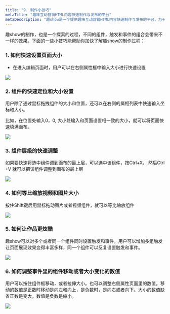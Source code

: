 ```yaml
---
title: "9. 制作小技巧"
metaTitle: "趣味互动营销HTML内容快速制作与发布的平台"
metaDescription: "趣show是一个提供趣味互动营销HTML内容快速制作与发布的平台，为千万的品牌主，中小商家和自媒体提供全新的互动营销视频制作技术支持与营销生态整合。"
---
```


趣show的制作，也是一个探索的过程，不同的组件，触发和事件的组合会带来不一样的效果。下面的一些小技巧能帮助你加快了解趣show的制作过程：

### 1. 如何快速设置页面大小

- 在进入编辑页面时，用户可以在右侧属性框中输入大小进行快速设置

![](https://tcs-ga.teambition.net/storage/111p981da495375601ce612ac2509e091788?Signature=eyJhbGciOiJIUzI1NiIsInR5cCI6IkpXVCJ9.eyJBcHBJRCI6IjU5Mzc3MGZmODM5NjMyMDAyZTAzNThmMSIsIl9hcHBJZCI6IjU5Mzc3MGZmODM5NjMyMDAyZTAzNThmMSIsIl9vcmdhbml6YXRpb25JZCI6IiIsImV4cCI6MTU3ODk3MjQzNSwiaWF0IjoxNTc4MzY3NjM1LCJyZXNvdXJjZSI6Ii9zdG9yYWdlLzExMXA5ODFkYTQ5NTM3NTYwMWNlNjEyYWMyNTA5ZTA5MTc4OCJ9.iTFtm5J8yZiR-yi9Eg7RVsoJcJdJhhXG09PUXNttyPw&download=image.png "")

### 2. 组件的快速定位和大小设置

用户除了通过鼠标拖拽组件的大小和位置，还可以在右侧的属相列表中快速输入坐标和大小。

比如，在位置处输入0，0, 大小处输入和页面设置相一致的大小，就可以将页面快速填满画布。

![](https://tcs-ga.teambition.net/storage/111pf6d63502e0d03164a6979751153c7b76?Signature=eyJhbGciOiJIUzI1NiIsInR5cCI6IkpXVCJ9.eyJBcHBJRCI6IjU5Mzc3MGZmODM5NjMyMDAyZTAzNThmMSIsIl9hcHBJZCI6IjU5Mzc3MGZmODM5NjMyMDAyZTAzNThmMSIsIl9vcmdhbml6YXRpb25JZCI6IiIsImV4cCI6MTU3ODk3MjQzNSwiaWF0IjoxNTc4MzY3NjM1LCJyZXNvdXJjZSI6Ii9zdG9yYWdlLzExMXBmNmQ2MzUwMmUwZDAzMTY0YTY5Nzk3NTExNTNjN2I3NiJ9.N-29twduuJrDsTTRr9L6ephxrw8Ahi5oXda9H7meMZw&download=image.png "")



### 3. 组件层级的快速调整

如果要快速将选中组件调到画布的最上层，可以选中该组件，按Ctrl+X， 然后Ctrl +V 就可以把该组件调整到画布的最上层

![](https://tcs-ga.teambition.net/storage/111pddec453c7c8fd50a2c4bcca9392d42b5?Signature=eyJhbGciOiJIUzI1NiIsInR5cCI6IkpXVCJ9.eyJBcHBJRCI6IjU5Mzc3MGZmODM5NjMyMDAyZTAzNThmMSIsIl9hcHBJZCI6IjU5Mzc3MGZmODM5NjMyMDAyZTAzNThmMSIsIl9vcmdhbml6YXRpb25JZCI6IiIsImV4cCI6MTU3ODk3MjQzNSwiaWF0IjoxNTc4MzY3NjM1LCJyZXNvdXJjZSI6Ii9zdG9yYWdlLzExMXBkZGVjNDUzYzdjOGZkNTBhMmM0YmNjYTkzOTJkNDJiNSJ9.fYsfhYWAznQjnOdM2a7XNhQZCfxdjBUbKQaXUatG9g0&download=image.png "")

### 4. 如何等比缩放视频和图片大小

按住Shift键后用鼠标拖动图片或者视频组件，就可以等比缩放组件



![](https://tcs-ga.teambition.net/storage/111pa9ee8c562edc447bde5fc89e0a84b511?Signature=eyJhbGciOiJIUzI1NiIsInR5cCI6IkpXVCJ9.eyJBcHBJRCI6IjU5Mzc3MGZmODM5NjMyMDAyZTAzNThmMSIsIl9hcHBJZCI6IjU5Mzc3MGZmODM5NjMyMDAyZTAzNThmMSIsIl9vcmdhbml6YXRpb25JZCI6IiIsImV4cCI6MTU3ODk3MjQzNSwiaWF0IjoxNTc4MzY3NjM1LCJyZXNvdXJjZSI6Ii9zdG9yYWdlLzExMXBhOWVlOGM1NjJlZGM0NDdiZGU1ZmM4OWUwYTg0YjUxMSJ9.BUEvN4LlhVlYcYijwPxELqcpaadEuSsBqFlnG2lZjds&download=image.png "")

### 5. 如何让作品更炫酷

趣show可以对多个或者同一个组件同时设置触发和事件，用户可以增加多组触发让页面展现效果变得丰富多样，同一个组件可以反复设置触发和事件。

![](https://tcs-ga.teambition.net/storage/111p0c62a0a04d214cac23168de1b2866efa?Signature=eyJhbGciOiJIUzI1NiIsInR5cCI6IkpXVCJ9.eyJBcHBJRCI6IjU5Mzc3MGZmODM5NjMyMDAyZTAzNThmMSIsIl9hcHBJZCI6IjU5Mzc3MGZmODM5NjMyMDAyZTAzNThmMSIsIl9vcmdhbml6YXRpb25JZCI6IiIsImV4cCI6MTU3ODk3MjQzNSwiaWF0IjoxNTc4MzY3NjM1LCJyZXNvdXJjZSI6Ii9zdG9yYWdlLzExMXAwYzYyYTBhMDRkMjE0Y2FjMjMxNjhkZTFiMjg2NmVmYSJ9.qO3loxP-PUiW0zErZ1RoQP9SVli7_kCYeqBlIipnS_U&download=image.png "")



### 6. 如何调整事件里的组件移动或者大小变化的数值

用户可以按住组件框移动，或者拉伸大小。也可以调整右侧属性页面里的数值。移动的数值是正数时移动是向左和向上，是负数时，是向右或者向下。大小的数值缺省正数是变大，数值是负数是缩小。

![](https://tcs-ga.teambition.net/storage/111pcd188af91e329ec2a6463b1839630547?Signature=eyJhbGciOiJIUzI1NiIsInR5cCI6IkpXVCJ9.eyJBcHBJRCI6IjU5Mzc3MGZmODM5NjMyMDAyZTAzNThmMSIsIl9hcHBJZCI6IjU5Mzc3MGZmODM5NjMyMDAyZTAzNThmMSIsIl9vcmdhbml6YXRpb25JZCI6IiIsImV4cCI6MTU3ODk3MjQzNSwiaWF0IjoxNTc4MzY3NjM1LCJyZXNvdXJjZSI6Ii9zdG9yYWdlLzExMXBjZDE4OGFmOTFlMzI5ZWMyYTY0NjNiMTgzOTYzMDU0NyJ9.c7SsF79gyPcqGspV5R2YRnYNgENZOsRX9mngCdnZFPY&download=image.png "")

### 





# 

